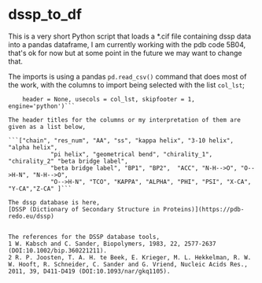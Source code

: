 # dssp_to_df

This is a very short Python script that loads a *.cif file containing dssp data into a pandas dataframe,  I am currently working with the pdb code 5B04,  that's ok for now but at some point in the future we may want to change that.

The imports is using a pandas ```pd.read_csv()``` command that does most of the work, with the columns to import being selected with the list ```col_lst```;

```df = pd.read_csv("5b04.cif", sep = " ", skiprows = 38428, skipinitialspace = True, 
    header = None, usecols = col_lst, skipfooter = 1, engine='python')```

The header titles for the columns or my interpretation of them are given as a list below,

```["chain", "res_num", "AA", "ss", "kappa helix", "3-10 helix", "alpha helix", 
            "pi helix", "geometrical bend", "chirality_1", "chirality_2" "beta bridge label",
            "beta bridge label", "BP1", "BP2",  "ACC", "N-H-->O", "O-->H-N", "N-H-->O",
            "O-->H-N", "TCO", "KAPPA", "ALPHA", "PHI", "PSI", "X-CA", "Y-CA","Z-CA" ]```

The dssp database is here, 
[DSSP (Dictionary of Secondary Structure in Proteins)](https://pdb-redo.eu/dssp)


The references for the DSSP database tools, 
1 W. Kabsch and C. Sander, Biopolymers, 1983, 22, 2577-2637 (DOI:10.1002/bip.360221211).
2 R. P. Joosten, T. A. H. te Beek, E. Krieger, M. L. Hekkelman, R. W. W. Hooft, R. Schneider, C. Sander and G. Vriend, Nucleic Acids Res., 2011, 39, D411-D419 (DOI:10.1093/nar/gkq1105).
